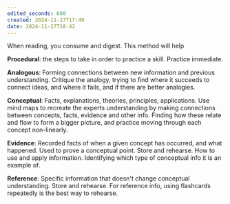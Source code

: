 ```yaml
---
edited_seconds: 680
created: 2024-11-27T17:49
date: 2024-11-27T18:42
---
```

When reading, you consume and digest. This method will help 

**Procedural**: the steps to take in order to practice a skill.
	Practice immediate.

**Analogous**: Forming connections between new information and previous understanding.
	Critique the analogy, trying to find where it succeeds to connect ideas, and where it fails, and if there are better analogies.

**Conceptual**: Facts, explanations, theories, principles, applications.
	Use mind maps to recreate the experts understanding by making connections between concepts, facts, evidence and other info. Finding how these relate and flow to form a bigger picture, and practice moving through each concept non-linearly.

**Evidence**: Recorded facts of when a given concept has occurred, and what happened. Used to prove a conceptual point.
	Store and rehearse. How to use and apply information. Identifying which type of conceptual info it is an example of.
	
**Reference**: Specific information that doesn't change conceptual understanding.
	Store and rehearse. For reference info, using flashcards repeatedly is the best way to rehearse.